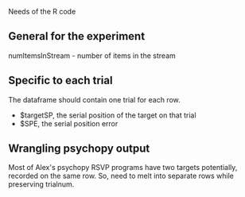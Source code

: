 Needs of the R code

## General for the experiment

numItemsInStream - number of items in the stream


## Specific to each trial

The dataframe should contain one trial for each row.
* $targetSP, the serial position of the target on that trial
* $SPE, the serial position error

## Wrangling psychopy output

Most of Alex's psychopy RSVP programs have two targets potentially, recorded on the same row. So, need to melt into separate rows while preserving trialnum.